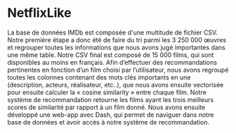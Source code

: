 # NetflixLike

La base de données IMDb est composée d'une multitude de fichier CSV. 
Notre première étape a donc été de faire du tri parmi les 3 250 000 œuvres et regrouper toutes les informations que nous avons jugé importantes dans une même table.
Notre CSV final est composé de 15 000 films, qui sont disponibles au moins en français.
Afin d’effectuer des recommandations pertinentes en fonction d’un film choisi par l’utilisateur, 
nous avons regroupé toutes les colonnes contenant des mots clés importants en une (description, acteurs, réalisateur, etc..), 
que nous avons ensuite vectorisée pour ensuite calculer la « cosine similarity » entre chaque film. 
Notre système de recommandation retourne les films ayant les trois meilleurs scores de similarité par rapport à un film donné.
Nous avons ensuite développé une web-app avec Dash, qui permet de naviguer dans notre base de données et avoir accès à notre système de recommandation.
